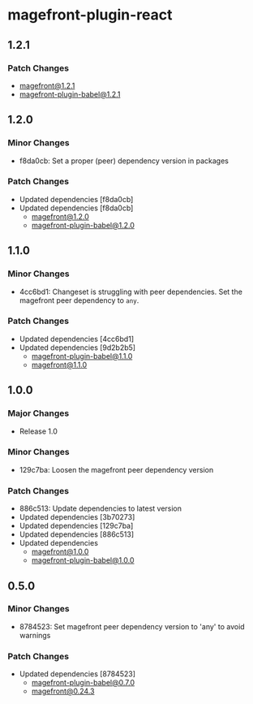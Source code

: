 # magefront-plugin-react

## 1.2.1

### Patch Changes

- magefront@1.2.1
- magefront-plugin-babel@1.2.1

## 1.2.0

### Minor Changes

- f8da0cb: Set a proper (peer) dependency version in packages

### Patch Changes

- Updated dependencies [f8da0cb]
- Updated dependencies [f8da0cb]
  - magefront@1.2.0
  - magefront-plugin-babel@1.2.0

## 1.1.0

### Minor Changes

- 4cc6bd1: Changeset is struggling with peer dependencies.
  Set the magefront peer dependency to `any`.

### Patch Changes

- Updated dependencies [4cc6bd1]
- Updated dependencies [9d2b2b5]
  - magefront-plugin-babel@1.1.0
  - magefront@1.1.0

## 1.0.0

### Major Changes

- Release 1.0

### Minor Changes

- 129c7ba: Loosen the magefront peer dependency version

### Patch Changes

- 886c513: Update dependencies to latest version
- Updated dependencies [3b70273]
- Updated dependencies [129c7ba]
- Updated dependencies [886c513]
- Updated dependencies
  - magefront@1.0.0
  - magefront-plugin-babel@1.0.0

## 0.5.0

### Minor Changes

- 8784523: Set magefront peer dependency version to 'any' to avoid warnings

### Patch Changes

- Updated dependencies [8784523]
  - magefront-plugin-babel@0.7.0
  - magefront@0.24.3
